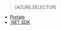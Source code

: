 ﻿> [AZURE.SELECTOR] 
- [Portale](../articles/media-services-portal-encoding-units.md)
- [.NET SDK](../articles/media-services-dotnet-encoding-units.md)


<!--HONumber=52-->